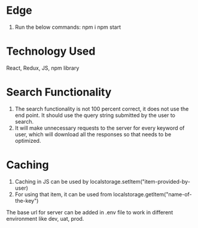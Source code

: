 # Edge 
1. Run the below commands:
    npm i 
    npm start

# Technology Used 
React, Redux, JS, npm library

# Search Functionality
1. The search functionality is not 100 percent correct, it does not use the end point. It should use the query string submitted by the user to search.
2. It will make unnecessary requests to the server for every keyword of user, which will download all the responses so that needs to be optimized.

# Caching
1. Caching in JS can be used by localstorage.setItem("item-provided-by-user)
2. For using that item, it can be used from localstorage.getItem("name-of-the-key")

The base url for server can be added in .env file to work in different environment like dev, uat, prod.

